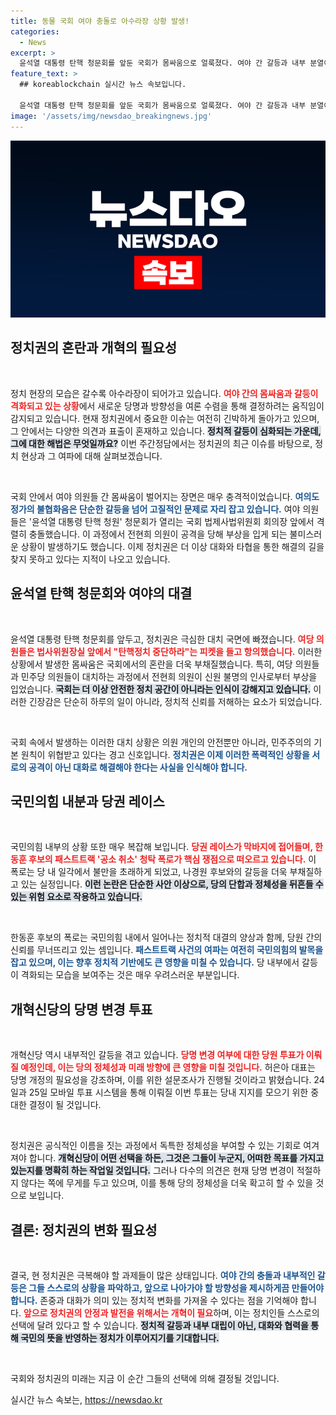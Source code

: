```yaml
---
title: 동물 국회 여야 충돌로 아수라장 상황 발생!
categories:
  - News
excerpt: >
  윤석열 대통령 탄핵 청문회를 앞둔 국회가 몸싸움으로 얼룩졌다. 여야 간 갈등과 내부 분열이 심해지는 가운데, 개혁신당은 당명 변경 투표를 결정했다. 정치권의 아수라장은 왜 계속되는 걸까?
feature_text: >
  ## koreablockchain 실시간 뉴스 속보입니다.

  윤석열 대통령 탄핵 청문회를 앞둔 국회가 몸싸움으로 얼룩졌다. 여야 간 갈등과 내부 분열이 심해지는 가운데, 개혁신당은 당명 변경 투표를 결정했다. 정치권의 아수라장은 왜 계속되는 걸까?
image: '/assets/img/newsdao_breakingnews.jpg'
---
```


<p><img src="/assets/img/newsdao_breakingnews.jpg" alt="koreablockchain 속보" /></p>

<h2 data-ke-size="size26">정치권의 혼란과 개혁의 필요성</h2>

<p data-ke-size="size16">&nbsp;</p> 

<p>정치 현장의 모습은 갈수록 아수라장이 되어가고 있습니다. <b><span style="color: #ee2323;">여야 간의 몸싸움과 갈등이 격화되고 있는 상황</span></b>에서 새로운 당명과 방향성을 여론 수렴을 통해 결정하려는 움직임이 감지되고 있습니다. 현재 정치권에서 중요한 이슈는 여전히 긴박하게 돌아가고 있으며, 그 안에서는 다양한 의견과 표출이 혼재하고 있습니다. <b><span style="background-color: #21538527;">정치적 갈등이 심화되는 가운데, 그에 대한 해법은 무엇일까요?</span></b> 이번 주간정담에서는 정치권의 최근 이슈를 바탕으로, 정치 현상과 그 여파에 대해 살펴보겠습니다.</p>

<p data-ke-size="size16">&nbsp;</p> 

<p>국회 안에서 여야 의원들 간 몸싸움이 벌어지는 장면은 매우 충격적이었습니다. <b><span style="color: #1a5490;">여의도 정가의 불협화음은 단순한 갈등을 넘어 고질적인 문제로 자리 잡고 있습니다.</span></b> 여야 의원들은 '윤석열 대통령 탄핵 청원' 청문회가 열리는 국회 법제사법위원회 회의장 앞에서 격렬히 충돌했습니다. 이 과정에서 전현희 의원이 공격을 당해 부상을 입게 되는 불미스러운 상황이 발생하기도 했습니다. 이제 정치권은 더 이상 대화와 타협을 통한 해결의 길을 찾지 못하고 있다는 지적이 나오고 있습니다.</p>

<h2 data-ke-size="size26">윤석열 탄핵 청문회와 여야의 대결</h2>

<p data-ke-size="size16">&nbsp;</p>

<p>윤석열 대통령 탄핵 청문회를 앞두고, 정치권은 극심한 대치 국면에 빠졌습니다. <b><span style="color: #ee2323;">여당 의원들은 법사위원장실 앞에서 "탄핵정치 중단하라"는 피켓을 들고 항의했습니다.</span></b> 이러한 상황에서 발생한 몸싸움은 국회에서의 혼란을 더욱 부채질했습니다. 특히, 여당 의원들과 민주당 의원들이 대치하는 과정에서 전현희 의원이 신원 불명의 인사로부터 부상을 입었습니다. <b><span style="background-color: #21538527;">국회는 더 이상 안전한 정치 공간이 아니라는 인식이 강해지고 있습니다.</span></b> 이러한 긴장감은 단순히 하루의 일이 아니라, 정치적 신뢰를 저해하는 요소가 되었습니다.</p>

<p data-ke-size="size16">&nbsp;</p>

<p>국회 속에서 발생하는 이러한 대치 상황은 의원 개인의 안전뿐만 아니라, 민주주의의 기본 원칙이 위협받고 있다는 경고 신호입니다. <b><span style="color: #1a5490;">정치권은 이제 이러한 폭력적인 상황을 서로의 공격이 아닌 대화로 해결해야 한다는 사실을 인식해야 합니다.</span></b> </p>

<h2 data-ke-size="size26">국민의힘 내분과 당권 레이스</h2>

<p data-ke-size="size16">&nbsp;</p>

<p>국민의힘 내부의 상황 또한 매우 복잡해 보입니다. <b><span style="color: #ee2323;">당권 레이스가 막바지에 접어들며, 한동훈 후보의 패스트트랙 '공소 취소' 청탁 폭로가 핵심 쟁점으로 떠오르고 있습니다.</span></b> 이 폭로는 당 내 일각에서 불만을 초래하게 되었고, 나경원 후보와의 갈등을 더욱 부채질하고 있는 실정입니다. <b><span style="background-color: #21538527;">이런 논란은 단순한 사안 이상으로, 당의 단합과 정체성을 뒤흔들 수 있는 위험 요소로 작용하고 있습니다.</span></b></p>

<p data-ke-size="size16">&nbsp;</p>

<p>한동훈 후보의 폭로는 국민의힘 내에서 일어나는 정치적 대결의 양상과 함께, 당원 간의 신뢰를 무너뜨리고 있는 셈입니다. <b><span style="color: #1a5490;">패스트트랙 사건의 여파는 여전히 국민의힘의 발목을 잡고 있으며, 이는 향후 정치적 기반에도 큰 영향을 미칠 수 있습니다.</span></b> 당 내부에서 갈등이 격화되는 모습을 보여주는 것은 매우 우려스러운 부분입니다.</p>

<h2 data-ke-size="size26">개혁신당의 당명 변경 투표</h2>

<p data-ke-size="size16">&nbsp;</p>

<p>개혁신당 역시 내부적인 갈등을 겪고 있습니다. <b><span style="color: #ee2323;">당명 변경 여부에 대한 당원 투표가 이뤄질 예정인데, 이는 당의 정체성과 미래 방향에 큰 영향을 미칠 것입니다.</span></b> 허은아 대표는 당명 개정의 필요성을 강조하며, 이를 위한 설문조사가 진행될 것이라고 밝혔습니다. 24일과 25일 모바일 투표 시스템을 통해 이뤄질 이번 투표는 당내 지지를 모으기 위한 중대한 결정이 될 것입니다.</p>

<p data-ke-size="size16">&nbsp;</p>

<p>정치권은 공식적인 이름을 짓는 과정에서 독특한 정체성을 부여할 수 있는 기회로 여겨져야 합니다. <b><span style="background-color: #21538527;">개혁신당이 어떤 선택을 하든, 그것은 그들이 누군지, 어떠한 목표를 가지고 있는지를 명확히 하는 작업일 것입니다.</span></b> 그러나 다수의 의견은 현재 당명 변경이 적절하지 않다는 쪽에 무게를 두고 있으며, 이를 통해 당의 정체성을 더욱 확고히 할 수 있을 것으로 보입니다.</p>

<h2 data-ke-size="size26">결론: 정치권의 변화 필요성</h2>

<p data-ke-size="size16">&nbsp;</p>

<p>결국, 현 정치권은 극복해야 할 과제들이 많은 상태입니다. <b><span style="color: #1a5490;">여야 간의 충돌과 내부적인 갈등은 그들 스스로의 상황을 파악하고, 앞으로 나아가야 할 방향성을 제시하게끔 만들어야 합니다.</span></b> 존중과 대화가 의미 있는 정치적 변화를 가져올 수 있다는 점을 기억해야 합니다. <b><span style="color: #ee2323;">앞으로 정치권의 안정과 발전을 위해서는 개혁이 필요</span></b>하며, 이는 정치인들 스스로의 선택에 달려 있다고 할 수 있습니다. <b><span style="background-color: #21538527;">정치적 갈등과 내부 대립이 아닌, 대화와 협력을 통해 국민의 뜻을 반영하는 정치가 이루어지기를 기대합니다.</span></b> </p>

<p data-ke-size="size16">&nbsp;</p> 

<p>국회와 정치권의 미래는 지금 이 순간 그들의 선택에 의해 결정될 것입니다.</p>
실시간 뉴스 속보는, <a href="https://newsdao.kr" rel="dofollow">https://newsdao.kr</a>


